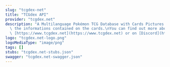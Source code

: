 ```yaml
---
slug: "tcgdex-net"
title: "TCGdex API"
provider: "tcgdex.net"
description: "A Multilanguage Pokémon TCG Database with Cards Pictures and most of\
  \ the informations contained on the cards.\nYou can find out more about TCGdex at\
  \ [https://www.tcgdex.net](https://www.tcgdex.net) or on [Discord](https://discord.gg/NehYTAhsZE)."
logo: "tcgdex.net-logo.png"
logoMediaType: "image/png"
tags: []
stubs: "tcgdex.net-stubs.json"
swagger: "tcgdex.net-swagger.json"
---
```

